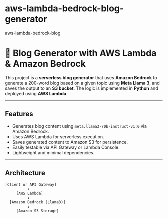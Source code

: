 # aws-lambda-bedrock-blog-generator
aws-lambda-bedrock-blog

# 📝 Blog Generator with AWS Lambda & Amazon Bedrock

This project is a **serverless blog generator** that uses **Amazon Bedrock** to generate a 200-word blog based on a given topic using **Meta Llama 3**, and saves the output to an **S3 bucket**. The logic is implemented in **Python** and deployed using **AWS Lambda**.

---

## Features

- Generates blog content using `meta.llama3-70b-instruct-v1:0` via Amazon Bedrock.
- Uses AWS Lambda for serverless execution.
- Saves generated content to Amazon S3 for persistence.
- Easily testable via API Gateway or Lambda Console.
- Lightweight and minimal dependencies.

---

## Architecture

```text
[Client or API Gateway]
          ↓
     [AWS Lambda]
          ↓
  [Amazon Bedrock (Llama3)]
          ↓
     [Amazon S3 Storage]
